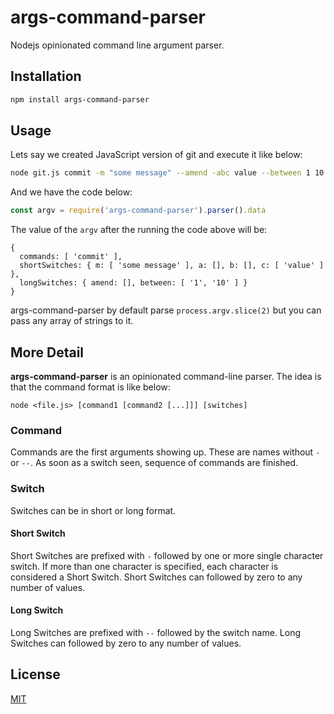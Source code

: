 # args-command-parser

Nodejs opinionated command line argument parser.

## Installation

```bash
npm install args-command-parser
```

## Usage

Lets say we created JavaScript version of git and execute it like below:

```bash
node git.js commit -m "some message" --amend -abc value --between 1 10
```

And we have the code below:

```js
const argv = require('args-command-parser').parser().data
```

The value of the `argv` after the running the code above will be:

```
{
  commands: [ 'commit' ],
  shortSwitches: { m: [ 'some message' ], a: [], b: [], c: [ 'value' ] },
  longSwitches: { amend: [], between: [ '1', '10' ] }
}
```

args-command-parser by default parse `process.argv.slice(2)` but you can pass any array of strings to it.

## More Detail

**args-command-parser** is an opinionated command-line parser. The idea is that the command format is like below:

```
node <file.js> [command1 [command2 [...]]] [switches]
```

### Command

Commands are the first arguments showing up. These are names without `-` or `--`. As soon as a switch seen, sequence of commands are finished.

### Switch

Switches can be in short or long format.

#### Short Switch

Short Switches are prefixed with `-` followed by one or more single character switch. If more than one character is specified, each character is considered a Short Switch. Short Switches can followed by zero to any number of values.

#### Long Switch

Long Switches are prefixed with `--` followed by the switch name. Long Switches can followed by zero to any number of values.

## License

[MIT](https://choosealicense.com/licenses/mit/)
